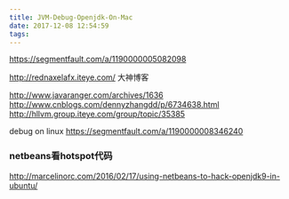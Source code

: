 ```yaml
---
title: JVM-Debug-Openjdk-On-Mac
date: 2017-12-08 12:54:59
tags:
---
```


https://segmentfault.com/a/1190000005082098

http://rednaxelafx.iteye.com/
大神博客

http://www.javaranger.com/archives/1636
http://www.cnblogs.com/dennyzhangdd/p/6734638.html
http://hllvm.group.iteye.com/group/topic/35385


debug on linux
https://segmentfault.com/a/1190000008346240


### netbeans看hotspot代码

http://marcelinorc.com/2016/02/17/using-netbeans-to-hack-openjdk9-in-ubuntu/

